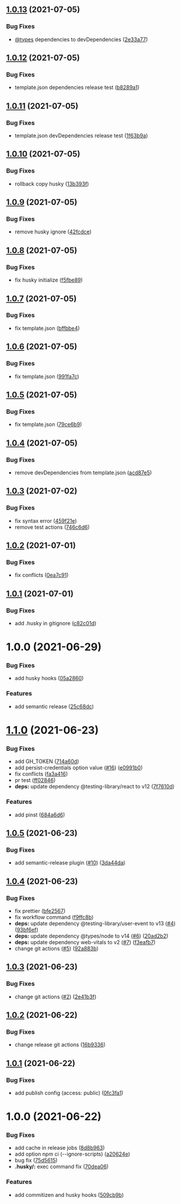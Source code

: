 ## [1.0.13](https://github.com/teamlycl/cra-template/compare/v1.0.12...v1.0.13) (2021-07-05)


### Bug Fixes

* [@types](https://github.com/types) dependencies to devDependencies ([2e33a77](https://github.com/teamlycl/cra-template/commit/2e33a77bc68f64ecf8b5b3ff7efa4786e4532412))

## [1.0.12](https://github.com/teamlycl/cra-template/compare/v1.0.11...v1.0.12) (2021-07-05)


### Bug Fixes

* template.json dependencies release test ([b8289a1](https://github.com/teamlycl/cra-template/commit/b8289a1468536d37a9feb9f638dbcb8e5180eda3))

## [1.0.11](https://github.com/teamlycl/cra-template/compare/v1.0.10...v1.0.11) (2021-07-05)


### Bug Fixes

* template.json devDependencies release test ([1f63b9a](https://github.com/teamlycl/cra-template/commit/1f63b9a86501b294412239dca72c36f836f9a1d6))

## [1.0.10](https://github.com/teamlycl/cra-template/compare/v1.0.9...v1.0.10) (2021-07-05)


### Bug Fixes

* rollback copy husky ([13b393f](https://github.com/teamlycl/cra-template/commit/13b393f27fdfbbf1c71c0aaccb5d2953824dcd4c))

## [1.0.9](https://github.com/teamlycl/cra-template/compare/v1.0.8...v1.0.9) (2021-07-05)


### Bug Fixes

* remove husky ignore ([42fcdce](https://github.com/teamlycl/cra-template/commit/42fcdceb1a6c9ae57027997eaa83aca4bcfc90b6))

## [1.0.8](https://github.com/teamlycl/cra-template/compare/v1.0.7...v1.0.8) (2021-07-05)


### Bug Fixes

* fix husky initialize ([f5fbe89](https://github.com/teamlycl/cra-template/commit/f5fbe898809273ed06d117ebb5423bc2c2274ac0))

## [1.0.7](https://github.com/teamlycl/cra-template/compare/v1.0.6...v1.0.7) (2021-07-05)


### Bug Fixes

* fix template.json ([bffbbe4](https://github.com/teamlycl/cra-template/commit/bffbbe442da9949f1cb11c64717648d63e33e930))

## [1.0.6](https://github.com/teamlycl/cra-template/compare/v1.0.5...v1.0.6) (2021-07-05)


### Bug Fixes

* fix template.json ([991fa7c](https://github.com/teamlycl/cra-template/commit/991fa7c8c3a3ea9da831b88b275b8bee8a25d393))

## [1.0.5](https://github.com/teamlycl/cra-template/compare/v1.0.4...v1.0.5) (2021-07-05)


### Bug Fixes

* fix template.json ([79ce6b9](https://github.com/teamlycl/cra-template/commit/79ce6b993b49e2ef3bfb934bdc7d39dab22a1412))

## [1.0.4](https://github.com/teamlycl/cra-template/compare/v1.0.3...v1.0.4) (2021-07-05)


### Bug Fixes

* remove devDependencies from template.json ([acd87e5](https://github.com/teamlycl/cra-template/commit/acd87e5ad50bcaa40766a8e8c8c6075e30c75d64))

## [1.0.3](https://github.com/teamlycl/cra-template/compare/v1.0.2...v1.0.3) (2021-07-02)


### Bug Fixes

* fix syntax error ([459f21e](https://github.com/teamlycl/cra-template/commit/459f21e31afa8b2e86a992dffdc21569d9df28cc))
* remove test actions ([746c6d6](https://github.com/teamlycl/cra-template/commit/746c6d6d6bee06d9068462ae496a172efeccecd0))

## [1.0.2](https://github.com/teamlycl/cra-template/compare/v1.0.1...v1.0.2) (2021-07-01)


### Bug Fixes

* fix conflicts ([0ea7c91](https://github.com/teamlycl/cra-template/commit/0ea7c91509fc3e1bf61930725649737e5114adcb))

## [1.0.1](https://github.com/teamlycl/cra-template/compare/v1.0.0...v1.0.1) (2021-07-01)


### Bug Fixes

* add .husky in gitignore ([c82c01d](https://github.com/teamlycl/cra-template/commit/c82c01dabbe8edb7fe92889b5ef86afd21683799))

# 1.0.0 (2021-06-29)


### Bug Fixes

* add husky hooks ([05a2860](https://github.com/teamlycl/cra-template/commit/05a2860cb219a6aed95e71c9439b4e1b957610e8))


### Features

* add semantic release ([25c68dc](https://github.com/teamlycl/cra-template/commit/25c68dcaec1622f7c2fb3719b0e046f2f7b3c2a8))

# [1.1.0](https://github.com/teamlycl/react-template/compare/v1.0.5...v1.1.0) (2021-06-23)


### Bug Fixes

* add GH_TOKEN ([714a60d](https://github.com/teamlycl/react-template/commit/714a60dae727068c7f09dac0963e7fcedb6944ea))
* add persist-credentials option value ([#16](https://github.com/teamlycl/react-template/issues/16)) ([e0991b0](https://github.com/teamlycl/react-template/commit/e0991b0d3207ebbeeddc71ed75222e25724ba7ca))
* fix conflicts ([fa3a416](https://github.com/teamlycl/react-template/commit/fa3a4163a0ca5e1cd234cfa61ab132312b270c42))
* pr test ([ff02846](https://github.com/teamlycl/react-template/commit/ff028460f6b5bc9fe536581b3af7ba32b35c0442))
* **deps:** update dependency @testing-library/react to v12 ([7f7610d](https://github.com/teamlycl/react-template/commit/7f7610de7b196cfcd9a55170d699adbf6f738d66))


### Features

* add pinst ([684a6d6](https://github.com/teamlycl/react-template/commit/684a6d60094c1d5f74b386719a8577845162023b))

## [1.0.5](https://github.com/teamlycl/react-template/compare/v1.0.4...v1.0.5) (2021-06-23)


### Bug Fixes

* add semantic-release plugin ([#10](https://github.com/teamlycl/react-template/issues/10)) ([3da44da](https://github.com/teamlycl/react-template/commit/3da44da262d3a8a244909d7d567bb9b3880d3e7d))

## [1.0.4](https://github.com/teamlycl/react-template/compare/v1.0.3...v1.0.4) (2021-06-23)


### Bug Fixes

* fix prettier ([bfe2567](https://github.com/teamlycl/react-template/commit/bfe2567dc8aebab55740789e0fd3ffd9423bf7ac))
* fix workflow command ([f9ffc8b](https://github.com/teamlycl/react-template/commit/f9ffc8bf98ca9d756403b659e094608eb0ea4c71))
* **deps:** update dependency @testing-library/user-event to v13 ([#4](https://github.com/teamlycl/react-template/issues/4)) ([93bf6ef](https://github.com/teamlycl/react-template/commit/93bf6ef94cbcdd4a5fbf508c9179bb75f18388b9))
* **deps:** update dependency @types/node to v14 ([#6](https://github.com/teamlycl/react-template/issues/6)) ([20ad2b2](https://github.com/teamlycl/react-template/commit/20ad2b2a2fa0ab4c02957417e796623afb66bff9))
* **deps:** update dependency web-vitals to v2 ([#7](https://github.com/teamlycl/react-template/issues/7)) ([f3eafb7](https://github.com/teamlycl/react-template/commit/f3eafb72304437e06c938d36241d7752a05fe395))
* change git actions ([#5](https://github.com/teamlycl/react-template/issues/5)) ([92a883b](https://github.com/teamlycl/react-template/commit/92a883bba9b0518e4ff931e37c95a83503baf670))

## [1.0.3](https://github.com/teamlycl/react-template/compare/v1.0.2...v1.0.3) (2021-06-23)


### Bug Fixes

* change git actions ([#2](https://github.com/teamlycl/react-template/issues/2)) ([2e41b3f](https://github.com/teamlycl/react-template/commit/2e41b3f88d88763fd5db16394adeab500a5f86a8))

## [1.0.2](https://github.com/teamlycl/react-template/compare/v1.0.1...v1.0.2) (2021-06-22)


### Bug Fixes

* change release git actions ([16b9336](https://github.com/teamlycl/react-template/commit/16b9336d0d5e89091659a5402554a0a03ecf4140))

## [1.0.1](https://github.com/teamlycl/react-template/compare/v1.0.0...v1.0.1) (2021-06-22)


### Bug Fixes

* add publish config (access: public) ([0fc3fa1](https://github.com/teamlycl/react-template/commit/0fc3fa179d02c6c224fdcfdd9ae4888f842f70a2))

# 1.0.0 (2021-06-22)


### Bug Fixes

* add cache in release jobs ([8d8b963](https://github.com/teamlycl/react-template/commit/8d8b9632a9ecc8b93a1248ad1d1f049a30928801))
* add option npm ci (--ignore-scripts) ([a20624e](https://github.com/teamlycl/react-template/commit/a20624ee31399c0e4fa97b8b7d2cfbcf1103e9e6))
* bug fix ([75d5615](https://github.com/teamlycl/react-template/commit/75d56157a45f8f295ad45892592964ea70dee93e))
* **.husky/:** exec command fix ([70dea06](https://github.com/teamlycl/react-template/commit/70dea066ccf7f189fe85a7af3845327b004cc01b))


### Features

* add commitizen and husky hooks ([509cb9b](https://github.com/teamlycl/react-template/commit/509cb9b982069184883e812fd1758e3384090f5a))
